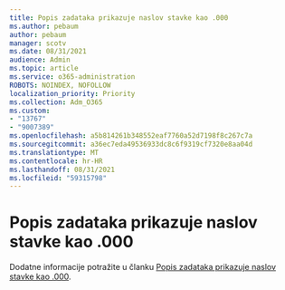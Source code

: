 ```yaml
---
title: Popis zadataka prikazuje naslov stavke kao .000
ms.author: pebaum
author: pebaum
manager: scotv
ms.date: 08/31/2021
audience: Admin
ms.topic: article
ms.service: o365-administration
ROBOTS: NOINDEX, NOFOLLOW
localization_priority: Priority
ms.collection: Adm_O365
ms.custom:
- "13767"
- "9007389"
ms.openlocfilehash: a5b814261b348552eaf7760a52d7198f8c267c7a
ms.sourcegitcommit: a36ec7eda49536933dc8c6f9319cf7320e8aa04d
ms.translationtype: MT
ms.contentlocale: hr-HR
ms.lasthandoff: 08/31/2021
ms.locfileid: "59315798"
---
```

# <a name="task-list-shows-item-title-as-000"></a>Popis zadataka prikazuje naslov stavke kao .000

Dodatne informacije potražite u članku [Popis zadataka prikazuje naslov stavke kao .000](https://docs.microsoft.com/sharepoint/troubleshoot/lists-and-libraries/task-list-shows-000).